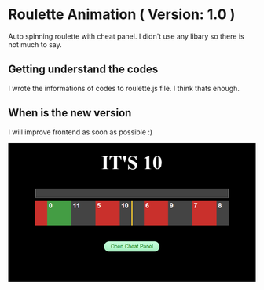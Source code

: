 # Roulette Animation ( Version: 1.0 )

Auto spinning roulette with cheat panel. I didn't use any libary so there is not much to say.

## Getting understand the codes

I wrote the informations of codes to roulette.js file. I think  thats  enough.

## When is the new version

 I will improve frontend as soon as possible :)


 ![Preview Image](./assets/readme.png)
